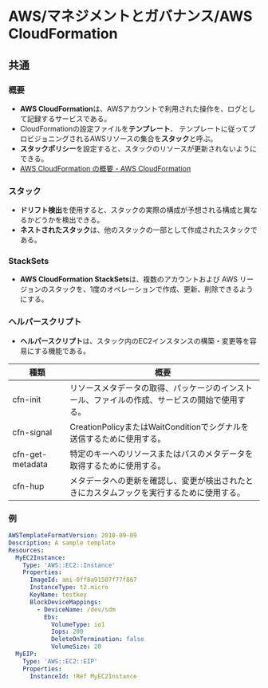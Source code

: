 # AWS/マネジメントとガバナンス/AWS CloudFormation

## 共通

### 概要

- **AWS CloudFormation**は、AWSアカウントで利用された操作を、ログとして記録するサービスである。
- CloudFormationの設定ファイルを**テンプレート**、
  テンプレートに従ってプロビジョニングされるAWSリソースの集合を**スタック**と呼ぶ。
- **スタックポリシー**を設定すると、スタックのリソースが更新されないようにできる。
- [AWS CloudFormation の概要 - AWS CloudFormation](https://docs.aws.amazon.com/ja_jp/AWSCloudFormation/latest/UserGuide/Welcome.html)

### スタック

- **ドリフト検出**を使用すると、スタックの実際の構成が予想される構成と異なるかどうかを検出できる。
- **ネストされたスタック**は、他のスタックの一部として作成されたスタックである。

### StackSets

- **AWS CloudFormation StackSets**は、複数のアカウントおよび AWS リージョンのスタックを、1度のオペレーションで作成、更新、削除できるようにする。

### ヘルパースクリプト

- **ヘルパースクリプト**は、スタック内のEC2インスタンスの構築・変更等を容易にする機能である。

| 種類             | 概要                                                         |
| ---------------- | ------------------------------------------------------------ |
| cfn-init         | リソースメタデータの取得、パッケージのインストール、ファイルの作成、サービスの開始で使用する。 |
| cfn-signal       | CreationPolicyまたはWaitConditionでシグナルを送信するために使用する。 |
| cfn-get-metadata | 特定のキーへのリソースまたはパスのメタデータを取得するために使用する。 |
| cfn-hup          | メタデータへの更新を確認し、変更が検出されたときにカスタムフックを実行するために使用する。 |

### 例

```yml
AWSTemplateFormatVersion: 2010-09-09
Description: A sample template
Resources:
  MyEC2Instance:
    Type: 'AWS::EC2::Instance'
    Properties:
      ImageId: ami-0ff8a91507f77f867
      InstanceType: t2.micro
      KeyName: testkey
      BlockDeviceMappings:
        - DeviceName: /dev/sdm
          Ebs:
            VolumeType: io1
            Iops: 200
            DeleteOnTermination: false
            VolumeSize: 20
  MyEIP:
    Type: 'AWS::EC2::EIP'
    Properties:
      InstanceId: !Ref MyEC2Instance
```
